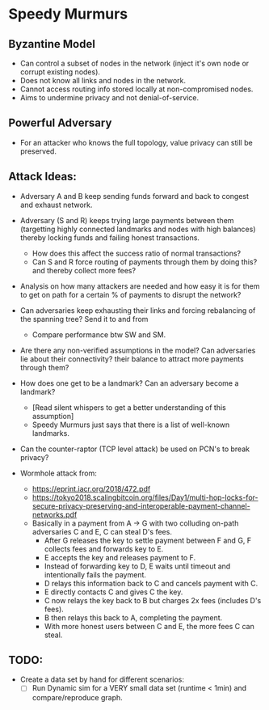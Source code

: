 # Speedy Murmurs

## Byzantine Model
- Can control a subset of nodes in the network (inject it's own node or corrupt existing nodes).
- Does not know all links and nodes in the network.
- Cannot access routing info stored locally at non-compromised nodes.
- Aims to undermine privacy and not denial-of-service.

## Powerful Adversary
- For an attacker who knows the full topology, value privacy can still be preserved. 

## Attack Ideas:
- Adversary A and B keep sending funds forward and back to congest and exhaust network.
- Adversary (S and R) keeps trying large payments between them (targetting highly connected landmarks and nodes with high balances) 
  thereby locking funds and failing honest transactions.
    - How does this affect the success ratio of normal transactions?
    - Can S and R force routing of payments through them by doing this? and thereby collect more fees?
- Analysis on how many attackers are needed and how easy it is for them to get on path for a certain % of payments to disrupt the network?
- Can adversaries keep exhausting their links and forcing rebalancing of the spanning tree? Send it to and from
    - Compare performance btw SW and SM.

- Are there any non-verified assumptions in the model? Can adversaries lie about their connectivity? their balance 
  to attract more payments through them?
- How does one get to be a landmark? Can an adversary become a landmark? 
    - [Read silent whispers to get a better understanding of this assumption]
    - Speedy Murmurs just says that there is a list of well-known landmarks.


- Can the counter-raptor (TCP level attack) be used on PCN's to break privacy?

- Wormhole attack from: 
    - https://eprint.iacr.org/2018/472.pdf
    - https://tokyo2018.scalingbitcoin.org/files/Day1/multi-hop-locks-for-secure-privacy-preserving-and-interoperable-payment-channel-networks.pdf
    - Basically in a payment from A -> G with two colluding on-path adversaries C and E, C can steal D's fees.
        - After G releases the key to settle payment between F and G, F collects fees and forwards key to E.
        - E accepts the key and releases payment to F. 
        - Instead of forwarding key to D, E waits until timeout and intentionally fails the payment.
        - D relays this information back to C and cancels payment with C.
        - E directly contacts C and gives C the key. 
        - C now relays the key back to B but charges 2x fees (includes D's fees).
        - B then relays this back to A, completing the payment.
        - With more honest users between C and E, the more fees C can steal.

## TODO:
- Create a data set by hand for different scenarios:
    - [ ] Run Dynamic sim for a VERY small data set (runtime < 1min) and compare/reproduce graph. 